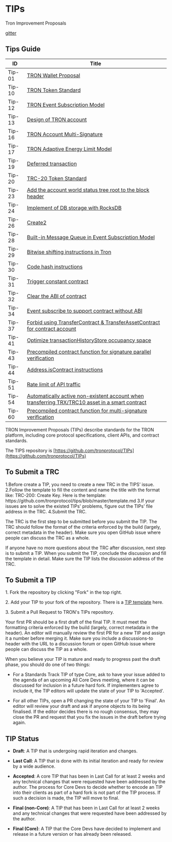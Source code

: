 # TIPs

Tron Improvement Proposals

[gitter](https://gitter.im/tronprotocol/TIPs)  


## Tips Guide 
|  ID   | Title  |
|  ----  | ----  |
| Tip-01  | [TRON Wallet Proposal](https://github.com/tronprotocol/TIPs/blob/master/tip-01.md)                                       |
| Tip-10  | [TRON Token Standard](https://github.com/tronprotocol/TIPs/blob/master/tip-10.md)                                        |
| Tip-12  | [TRON Event Subscription Model](https://github.com/tronprotocol/TIPs/blob/master/tip-12.md)                              |
| Tip-13  | [Design of TRON account](https://github.com/tronprotocol/TIPs/blob/master/tip-13.md)                                     |
| Tip-16  | [TRON Account Multi-Signature](https://github.com/tronprotocol/TIPs/blob/master/tip-16.md)                               |
| Tip-17  | [TRON Adaptive Energy Limit Model](https://github.com/tronprotocol/TIPs/blob/master/tip-17.md)                           |
| Tip-19  | [Deferred transaction](https://github.com/tronprotocol/tips/blob/master/tip-19.md)                                       |
| Tip-20  | [TRC-20 Token Standard](https://github.com/tronprotocol/TIPs/blob/master/tip-20.md)                                      |
| Tip-23  | [Add the account world status tree root to the block header](https://github.com/tronprotocol/tips/blob/master/tip-23.md) |
| Tip-24  | [Implement of DB storage with RocksDB](https://github.com/tronprotocol/tips/blob/master/tip-24.md)                       |
| Tip-26  | [Create2](https://github.com/tronprotocol/tips/blob/master/tip-26.md)                                                    |
| Tip-28  | [Built-in Message Queue in Event Subscription Model](https://github.com/tronprotocol/TIPs/blob/master/tip-28.md)         |
| Tip-29  | [Bitwise shifting instructions in Tron](https://github.com/tronprotocol/tips/blob/master/tip-29.md)                      |
| Tip-30  | [Code hash instructions](https://github.com/tronprotocol/tips/blob/master/tip-30.md)                                     |
| Tip-31  | [Trigger constant contract](https://github.com/tronprotocol/tips/blob/master/tip-31.md)                                  |
| Tip-32  | [Clear the ABI of contract](https://github.com/tronprotocol/tips/blob/master/tip-32.md)                                  |
| Tip-34  | [Event subscribe to support contract without ABI](https://github.com/tronprotocol/tips/blob/tip34/tip-34.md)             |
| Tip-37  | [Forbid using TransferContract & TransferAssetContract  for contract account](https://github.com/tronprotocol/tips/blob/master/tip-37.md)|
| Tip-41  | [Optimize transactionHistoryStore occupancy space](https://github.com/tronprotocol/tips/blob/master/tip-41.md)           |
| Tip-43  | [Precompiled contract function for signature parallel verification](https://github.com/tronprotocol/tips/blob/master/tip-43.md)|
| Tip-44  | [Address.isContract instructions](https://github.com/tronprotocol/tips/blob/master/tip-44.md)                            |
| Tip-51  | [Rate limit of API traffic](https://github.com/tronprotocol/tips/blob/master/tip-51.md)                                  |
| Tip-54  | [Automatically active non-existent account when transferring TRX/TRC10 asset in a smart contract](https://github.com/tronprotocol/tips/blob/master/tip-54.md)|
| Tip-60  | [Precompiled contract function for multi-signature verification](https://github.com/tronprotocol/tips/blob/master/tip-60.md)|

 




TRON Improvement Proposals (TIPs) describe standards for the TRON platform, including core protocol specifications, client APIs, and contract standards.

The TIPS repository is [https://github.com/tronprotocol/TIPs](https://github.com/tronprotocol/TIPs)


<h2> To Submit a TRC </h2>
1.Before create a TIP, you need to create a new TRC in the TIPS’ issue.
2.Follow the template to fill the content and name the title with the format like: TRC-200: Create Key. 
Here is the template: https://github.com/tronprotocol/tips/blob/master/template.md
3.If your issues are to solve the existed TIPs' problems, figure out the TIPs' file address in the TRC.
4.Submit the TRC.

The TRC is the first step to be submitted before you submit the TIP. The TRC should follow the format of the criteria enforced by the build (largely, correct metadata in the header). Make sure you open GitHub issue where people can discuss the TRC as a whole.

If anyone have no more questions about the TRC after discussion, next step is to submit a TIP. When you submit the TIP, conclude the discussion and fill the template in detail. Make sure the TIP lists the discussion address of the TRC.

<h2>To Submit a TIP</h2>

1.&nbsp;Fork the repository by clicking "Fork" in the top right.  

2.&nbsp;Add your TIP to your fork of the repository. There is a [TIP template](https://github.com/tronprotocol/TIPs/blob/master/template.md) here.  

3.&nbsp;Submit a Pull Request to TRON's TIPs repository.   

Your first PR should be a first draft of the final TIP. It must meet the formatting criteria enforced by the build (largely, correct metadata in the header). An editor will manually review the first PR for a new TIP and assign it a number before merging it. Make sure you include a discussions-to header with the URL to a discussion forum or open GitHub issue where people can discuss the TIP as a whole.  

When you believe your TIP is mature and ready to progress past the draft phase, you should do one of two things:

- For a Standards Track TIP of type Core, ask to have your issue added to the agenda of an upcoming All Core Devs meeting, where it can be discussed for inclusion in a future hard fork. If implementers agree to include it, the TIP editors will update the state of your TIP to 'Accepted'.  

- For all other TIPs, open a PR changing the state of your TIP to 'Final'. An editor will review your draft and ask if anyone objects to its being finalised. If the editor decides there is no rough consensus, they may close the PR and request that you fix the issues in the draft before trying again.

<h2>TIP Status</h2>

- **Draft**: A TIP that is undergoing rapid iteration and changes.  

- **Last Call**: A TIP that is done with its initial iteration and ready for review by a wide audience.  

- **Accepted**: A core TIP that has been in Last Call for at least 2 weeks and any technical changes that were requested have been addressed by the author. The process for Core Devs to decide whether to encode an TIP into their clients as part of a hard fork is not part of the TIP process. If such a decision is made, the TIP will move to final.  

- **Final (non-Core)**: A TIP that has been in Last Call for at least 2 weeks and any technical changes that were requested have been addressed by the author.  

- **Final (Core)**: A TIP that the Core Devs have decided to implement and release in a future version or has already been released.      
